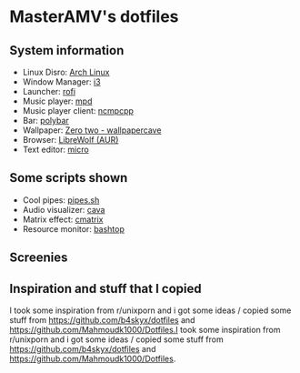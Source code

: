 # MasterAMV's dotfiles

## System information

* Linux Disro: [Arch Linux](https://www.archlinux.org/)
* Window Manager: [i3](https://i3wm.org/)
* Launcher: [rofi](https://github.com/davatorium/rofi)
* Music player: [mpd](https://www.musicpd.org/)
* Music player client: [ncmpcpp](https://github.com/ncmpcpp/ncmpcpp)
* Bar: [polybar](https://github.com/polybar/polybar)
* Wallpaper: [Zero two - wallpapercave](https://wallpapercave.com/w/wp3025580)
* Browser: [LibreWolf (AUR)](https://aur.archlinux.org/packages/librewolf/)
* Text editor: [micro](https://github.com/zyedidia/micro)

## Some scripts shown

* Cool pipes: [pipes.sh](https://github.com/pipeseroni/pipes.sh)
* Audio visualizer: [cava](https://github.com/karlstav/cava)
* Matrix effect: [cmatrix](https://github.com/abishekvashok/cmatrix)
* Resource monitor: [bashtop](https://github.com/aristocratos/bashtop)

## Screenies

## Inspiration and stuff that I copied

I took some inspiration from r/unixporn and i got some ideas / copied some stuff from https://github.com/b4skyx/dotfiles and https://github.com/Mahmoudk1000/Dotfiles.I took some inspiration from r/unixporn and i got some ideas / copied some stuff from https://github.com/b4skyx/dotfiles and https://github.com/Mahmoudk1000/Dotfiles.
